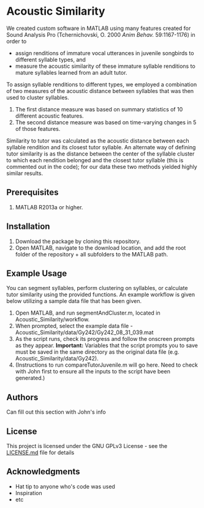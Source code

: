 # Acoustic Similarity

We created custom software in MATLAB using many features created for Sound Analysis Pro (Tchernichovski, O. 2000 _Anim Behav._ 59:1167-1176) in order to 

* assign renditions of immature vocal utterances in juvenile songbirds to different syllable types, and 
* measure the acoustic similarity of these immature syllable renditions to mature syllables learned from an adult tutor.  

To assign syllable renditions to different types, we employed a combination of two measures of the acoustic distance between syllables that was then used to cluster syllables.  

1. The first distance measure was based on summary statistics of 10 different acoustic features.
2. The second distance measure was based on time-varying changes in 5 of those features.  

Similarity to tutor was calculated as the acoustic distance between each syllable rendition and its closest tutor syllable.  An alternate way of defining tutor similarity is as the distance between the center of the syllable cluster to which each rendition belonged and the closest tutor syllable (this is commented out in the code); for our data these two methods yielded highly similar results.

## Prerequisites

1. MATLAB R2013a or higher.

## Installation

1. Download the package by cloning this repository.
2. Open MATLAB, navigate to the download location, and add the root folder of the repository + all subfolders to the MATLAB path.

## Example Usage

You can segment syllables, perform clustering on syllables, or calculate tutor similarity using the provided functions. An example workflow is given below utilizing a sample data file that has been given.

1. Open MATLAB, and run segmentAndCluster.m, located in Acoustic_Similarity/workflow.
2. When prompted, select the example data file - Acoustic_Similarity/data/Gy242/Gy242_08_31_039.mat
3. As the script runs, check its progress and follow the onscreen prompts as they appear. 
   **Important:** Variables that the script prompts you to save must be saved in the same directory as the original data file (e.g. Acoustic_Similarity/data/Gy242).
4. (Instructions to run compareTutorJuvenile.m will go here. Need to check with John first to ensure all the inputs to the script have been generated.)

## Authors

Can fill out this section with John's info

## License

This project is licensed under the GNU GPLv3 License - see the [LICENSE.md](LICENSE) file for details

## Acknowledgments

* Hat tip to anyone who's code was used
* Inspiration
* etc

